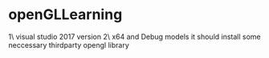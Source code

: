 # openGLLearning
1\ visual studio 2017 version
2\ x64 and Debug models
it should install some neccessary thirdparty opengl library

